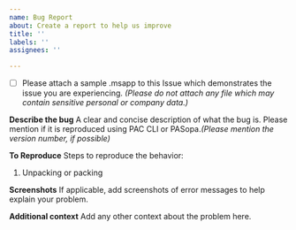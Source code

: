 ```yaml
---
name: Bug Report
about: Create a report to help us improve
title: ''
labels: ''
assignees: ''

---
```


- [ ] Please attach a sample .msapp to this Issue which demonstrates the issue you are experiencing. *(Please do not attach any file which may contain sensitive personal or company data.)*

**Describe the bug**
A clear and concise description of what the bug is.
Please mention if it is reproduced using PAC CLI or PASopa.*(Please mention the version number, if possible)*

**To Reproduce**
Steps to reproduce the behavior:
1. Unpacking or packing 

**Screenshots**
If applicable, add screenshots of error messages to help explain your problem.

**Additional context**
Add any other context about the problem here.
